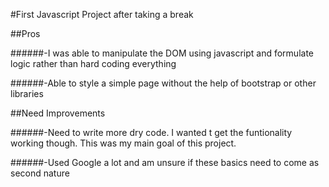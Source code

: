 #First Javascript Project after taking a break

##Pros

######-I was able to manipulate the DOM using javascript and formulate logic rather than hard coding everything

######-Able to style a simple page without the help of bootstrap or other libraries

##Need Improvements

######-Need to write more dry code. I wanted t get the funtionality working though. This was my main goal of this project.

######-Used Google a lot and am unsure if these basics need to come as second nature
